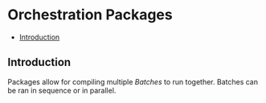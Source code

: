 # Orchestration Packages

-   [Introduction](#introduction)

<a name="introduction"></a>

## Introduction

Packages allow for compiling multiple _Batches_ to run together. Batches can be ran in sequence or in parallel.